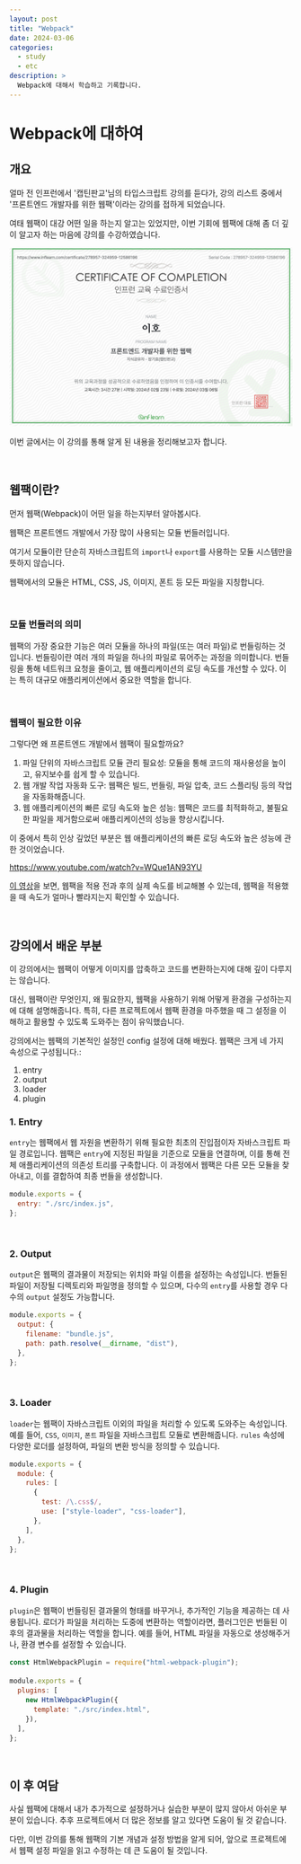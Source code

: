```yaml
---
layout: post
title: "Webpack"
date: 2024-03-06
categories:
  - study
  - etc
description: >
  Webpack에 대해서 학습하고 기록합니다.
---
```


# Webpack에 대하여

## 개요

얼마 전 인프런에서 '캡틴판교'님의 타입스크립트 강의를 듣다가, 강의 리스트 중에서 '프론트엔드 개발자를 위한 웹팩'이라는 강의를 접하게 되었습니다.

여태 웹팩이 대강 어떤 일을 하는지 알고는 있었지만, 이번 기회에 웹팩에 대해 좀 더 깊이 알고자 하는 마음에 강의를 수강하였습니다.

<img src='/assets/img/공부/etc/infreanWebpack.png' alt='인프런 웹팩 수료증'/>

이번 글에서는 이 강의를 통해 알게 된 내용을 정리해보고자 합니다.

<br/>

## 웹팩이란?

먼저 웹팩(Webpack)이 어떤 일을 하는지부터 알아봅시다.

웹팩은 프론트엔드 개발에서 가장 많이 사용되는 모듈 번들러입니다.

여기서 모듈이란 단순히 자바스크립트의 `import`나 `export`를 사용하는 모듈 시스템만을 뜻하지 않습니다.

웹팩에서의 모듈은 HTML, CSS, JS, 이미지, 폰트 등 모든 파일을 지칭합니다.

<br/>

### 모듈 번들러의 의미

웹팩의 가장 중요한 기능은 여러 모듈을 하나의 파일(또는 여러 파일)로 번들링하는 것입니다. 번들링이란 여러 개의 파일을 하나의 파일로 묶어주는 과정을 의미합니다. 번들링을 통해 네트워크 요청을 줄이고, 웹 애플리케이션의 로딩 속도를 개선할 수 있다. 이는 특히 대규모 애플리케이션에서 중요한 역할을 합니다.

<br/>

### 웹팩이 필요한 이유

그렇다면 왜 프론트엔드 개발에서 웹팩이 필요할까요?

1. 파일 단위의 자바스크립트 모듈 관리 필요성: 모듈을 통해 코드의 재사용성을 높이고, 유지보수를 쉽게 할 수 있습니다.
2. 웹 개발 작업 자동화 도구: 웹팩은 빌드, 번들링, 파일 압축, 코드 스플리팅 등의 작업을 자동화해줍니다.
3. 웹 애플리케이션의 빠른 로딩 속도와 높은 성능: 웹팩은 코드를 최적화하고, 불필요한 파일을 제거함으로써 애플리케이션의 성능을 향상시킵니다.

이 중에서 특히 인상 깊었던 부분은 웹 애플리케이션의 빠른 로딩 속도와 높은 성능에 관한 것이었습니다.

https://www.youtube.com/watch?v=WQue1AN93YU

[이 영상](https://www.youtube.com/watch?v=WQue1AN93YU)을 보면, 웹팩을 적용 전과 후의 실제 속도를 비교해볼 수 있는데, 웹팩을 적용했을 때 속도가 얼마나 빨라지는지 확인할 수 있습니다.

<br/>

## 강의에서 배운 부분

이 강의에서는 웹팩이 어떻게 이미지를 압축하고 코드를 변환하는지에 대해 깊이 다루지는 않습니다.

대신, 웹팩이란 무엇인지, 왜 필요한지, 웹팩을 사용하기 위해 어떻게 환경을 구성하는지에 대해 설명해줍니다. 특히, 다른 프로젝트에서 웹팩 환경을 마주했을 때 그 설정을 이해하고 활용할 수 있도록 도와주는 점이 유익했습니다.

강의에서는 웹팩의 기본적인 설정인 config 설정에 대해 배웠다. 웹팩은 크게 네 가지 속성으로 구성됩니다.:

1. entry
2. output
3. loader
4. plugin

### 1. Entry

`entry`는 웹팩에서 웹 자원을 변환하기 위해 필요한 최초의 진입점이자 자바스크립트 파일 경로입니다. 웹팩은 `entry`에 지정된 파일을 기준으로 모듈을 연결하며, 이를 통해 전체 애플리케이션의 의존성 트리를 구축합니다. 이 과정에서 웹팩은 다른 모든 모듈을 찾아내고, 이를 결합하여 최종 번들을 생성합니다.

```js
module.exports = {
  entry: "./src/index.js",
};
```

<br/>

### 2. Output

`output`은 웹팩의 결과물이 저장되는 위치와 파일 이름을 설정하는 속성입니다. 번들된 파일이 저장될 디렉토리와 파일명을 정의할 수 있으며, 다수의 `entry`를 사용할 경우 다수의 `output` 설정도 가능합니다.

```js
module.exports = {
  output: {
    filename: "bundle.js",
    path: path.resolve(__dirname, "dist"),
  },
};
```

<br/>

### 3. Loader

`loader`는 웹팩이 자바스크립트 이외의 파일을 처리할 수 있도록 도와주는 속성입니다. 예를 들어, `CSS`, `이미지`, `폰트` 파일을 자바스크립트 모듈로 변환해줍니다. `rules` 속성에 다양한 로더를 설정하여, 파일의 변환 방식을 정의할 수 있습니다.

```js
module.exports = {
  module: {
    rules: [
      {
        test: /\.css$/,
        use: ["style-loader", "css-loader"],
      },
    ],
  },
};
```

<br/>

### 4. Plugin

`plugin`은 웹팩이 번들링된 결과물의 형태를 바꾸거나, 추가적인 기능을 제공하는 데 사용됩니다. 로더가 파일을 처리하는 도중에 변환하는 역할이라면, 플러그인은 번들된 이후의 결과물을 처리하는 역할을 합니다. 예를 들어, HTML 파일을 자동으로 생성해주거나, 환경 변수를 설정할 수 있습니다.

```js
const HtmlWebpackPlugin = require("html-webpack-plugin");

module.exports = {
  plugins: [
    new HtmlWebpackPlugin({
      template: "./src/index.html",
    }),
  ],
};
```

<br/>

## 이 후 여담

사실 웹팩에 대해서 내가 추가적으로 설정하거나 실습한 부분이 많지 않아서 아쉬운 부분이 있습니다. 추후 프로젝트에서 더 많은 정보를 알고 있다면 도움이 될 것 같습니다.

다만, 이번 강의를 통해 웹팩의 기본 개념과 설정 방법을 알게 되어, 앞으로 프로젝트에서 웹팩 설정 파일을 읽고 수정하는 데 큰 도움이 될 것입니다.
